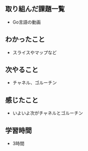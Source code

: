 ## 取り組んだ課題一覧
- Go言語の動画

## わかったこと
- スライスやマップなど

## 次やること
- チャネル、ゴルーチン    

## 感じたこと
- いよいよ次がチャネルとゴルーチン

## 学習時間
- 3時間